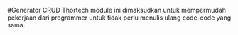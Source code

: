 #Generator CRUD Thortech
module ini dimaksudkan untuk mempermudah pekerjaan dari programmer untuk tidak perlu menulis ulang code-code yang sama.